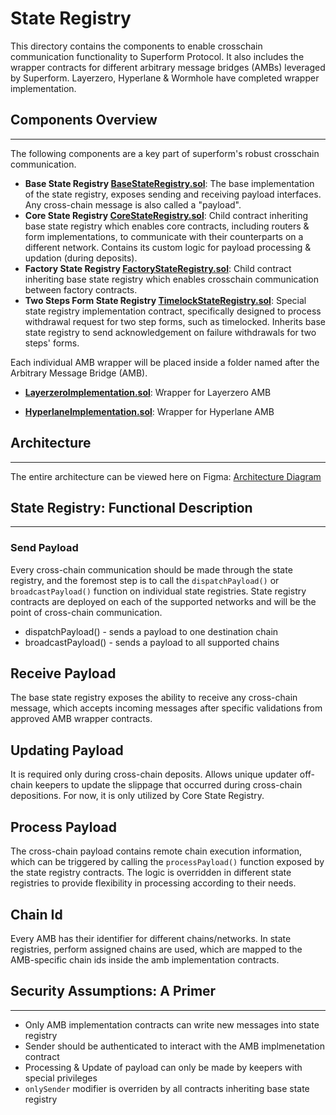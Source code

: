 # State Registry

This directory contains the components to enable crosschain communication functionality to Superform Protocol. It also includes the wrapper contracts for different arbitrary message bridges (AMBs) leveraged by Superform. Layerzero, Hyperlane & Wormhole have completed wrapper implementation.

## Components Overview

---

The following components are a key part of superform's robust crosschain communication.

- **Base State Registry [BaseStateRegistry.sol](./BaseStateRegistry.sol)**: The base implementation of the state registry, exposes sending and receiving payload interfaces. Any cross-chain message is also called a "payload".
- **Core State Registry [CoreStateRegistry.sol](./extensions/CoreStateRegistry.sol)**: Child contract inheriting base state registry which enables core contracts, including routers & form implementations, to communicate with their counterparts on a different network. Contains its custom logic for payload processing & updation (during deposits).
- **Factory State Registry [FactoryStateRegistry.sol](./extensions/FactoryStateRegistry.sol)**: Child contract inheriting base state registry which enables crosschain communication between factory contracts.
- **Two Steps Form State Registry [TimelockStateRegistry.sol](./extensions/TimelockStateRegistry.sol)**: Special state registry implementation contract, specifically designed to process withdrawal request for two step forms, such as timelocked. Inherits base state registry to send acknowledgement on failure withdrawals for two steps' forms.

Each individual AMB wrapper will be placed inside a folder named after the Arbitrary Message Bridge (AMB).

- **[LayerzeroImplementation.sol](./adapters/layerzero/Implementation.sol)**: Wrapper for Layerzero AMB

- **[HyperlaneImplementation.sol](./adapters/hyperlane/Implementation.sol)**: Wrapper for Hyperlane AMB

## Architecture

---

The entire architecture can be viewed here on Figma: [Architecture Diagram](https://www.figma.com/file/pVU5nivxGIixdagMpaaKjJ/State-Registry?type=whiteboard&node-id=0-1&t=Tv3mz31gmvlJtw5t-0)

## State Registry: Functional Description

---

### Send Payload

Every cross-chain communication should be made through the state registry, and the foremost step is to call the `dispatchPayload()` or `broadcastPayload()` function on individual state registries. State registry contracts are deployed on each of the supported networks and will be the point of cross-chain communication.

- dispatchPayload() - sends a payload to one destination chain
- broadcastPayload() - sends a payload to all supported chains

## Receive Payload

The base state registry exposes the ability to receive any cross-chain message, which accepts incoming messages after specific validations from approved AMB wrapper contracts.

## Updating Payload

It is required only during cross-chain deposits. Allows unique updater off-chain keepers to update the slippage that occurred during cross-chain depositions. For now, it is only utilized by Core State Registry.

## Process Payload

The cross-chain payload contains remote chain execution information, which can be triggered by calling the `processPayload()` function exposed by the state registry contracts. The logic is overridden in different state registries to provide flexibility in processing according to their needs.

## Chain Id

Every AMB has their identifier for different chains/networks. In state registries, perform assigned chains are used, which are mapped to the AMB-specific chain ids inside the amb implementation contracts.

## Security Assumptions: A Primer

---

- Only AMB implementation contracts can write new messages into state registry
- Sender should be authenticated to interact with the AMB implmenetation contract
- Processing & Update of payload can only be made by keepers with special privileges
- `onlySender` modifier is overriden by all contracts inheriting base state registry
